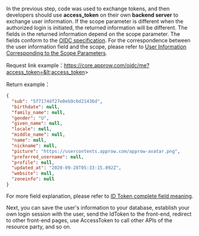<IntegrationDetailCard title="Complete Authentication">

In the previous step, code was used to exchange tokens, and then developers should use **access_token** on their own **backend server** to exchange user information. If the scope parameter is different when the authorized login is initiated, the returned information will be different. The fields in the returned information depend on the scope parameter. The fields conform to the [OIDC specification](https://openid.net/specs/openid-connect-core-1_0.html#AuthorizationExamples). For the correspondence between the user information field and the scope, please refer to [User Information Corresponding to the Scope Parameters](/docs/en/concepts/oidc-common-questions.md).

<ApiMethodSpec method="get" host="https://core.approw.com" path="/oidc/me" summary="Use access_token in exchange for user information">
<template slot="queryParams">
<ApiMethodParam name="access_token" type="string" required description="access_token" />
</template>
<template slot="response">
<ApiMethodResponse>

```json
{
  "sub": "5f7174df27e0eb9c6d21436d",
  "birthdate": null,
  "family_name": null,
  "gender": "U",
  "given_name": null,
  "locale": null,
  "middle_name": null,
  "name": null,
  "nickname": null,
  "picture": "https://usercontents.approw.com/approw-avatar.png",
  "preferred_username": null,
  "profile": null,
  "updated_at": "2020-09-28T05:33:15.892Z",
  "website": null,
  "zoneinfo": null
}
```

</ApiMethodResponse>
</template>
</ApiMethodSpec>

Request link example：https://core.approw.com/oidc/me?access_token=&lt;access_token&gt;

Return example：

```json
{
  "sub": "5f7174df27e0eb9c6d21436d",
  "birthdate": null,
  "family_name": null,
  "gender": "U",
  "given_name": null,
  "locale": null,
  "middle_name": null,
  "name": null,
  "nickname": null,
  "picture": "https://usercontents.approw.com/approw-avatar.png",
  "preferred_username": null,
  "profile": null,
  "updated_at": "2020-09-28T05:33:15.892Z",
  "website": null,
  "zoneinfo": null
}
```

For more field explanation, please refer to [ID Token complete field meaning](/docs/en/concepts/id-token.md#id-token-完整字段含义).

Next, you can save the user's information to your database, establish your own login session with the user, send the IdToken to the front-end, redirect to other front-end pages, use AccessToken to call other APIs of the resource party, and so on.

</IntegrationDetailCard>

